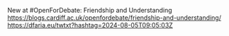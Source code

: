 New at #OpenForDebate: Friendship and Understanding https://blogs.cardiff.ac.uk/openfordebate/friendship-and-understanding/ https://dfaria.eu/twtxt?hashtag=2024-08-05T09:05:03Z